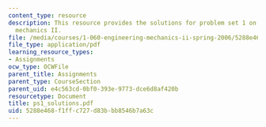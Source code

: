 ```yaml
---
content_type: resource
description: This resource provides the solutions for problem set 1 on engineering
  mechanics II.
file: /media/courses/1-060-engineering-mechanics-ii-spring-2006/5288e468f1ffc727d83bbb8546b7a63c_ps1_solutions.pdf
file_type: application/pdf
learning_resource_types:
- Assignments
ocw_type: OCWFile
parent_title: Assignments
parent_type: CourseSection
parent_uid: e4c563cd-0bf0-393e-9773-dce6d8af420b
resourcetype: Document
title: ps1_solutions.pdf
uid: 5288e468-f1ff-c727-d83b-bb8546b7a63c
---
```

